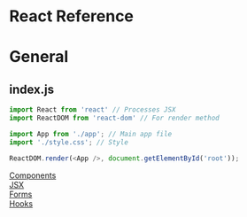 # React Reference

# General

## index.js
```javascript
import React from 'react' // Processes JSX
import ReactDOM from 'react-dom' // For render method

import App from './app'; // Main app file
import './style.css'; // Style

ReactDOM.render(<App />, document.getElementById('root'));
```

[Components](components.md)  
[JSX](jsx.md)  
[Forms](forms.md)  
[Hooks](hooks.md)
